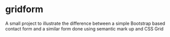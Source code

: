 # gridform
A small project to illustrate the difference between a simple Bootstrap based contact form and a similar form done using semantic mark up and CSS Grid
